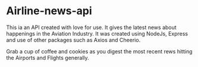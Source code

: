 # Airline-news-api

This ia an API  created with love for use. It gives the latest news about happenings in the Aviation Industry.
It was created using NodeJs, Express and use of other packages such as Axios and Cheerio.

Grab a cup of coffee and cookies as you digest the most recent rews hitting the Airports and Flights generally.
